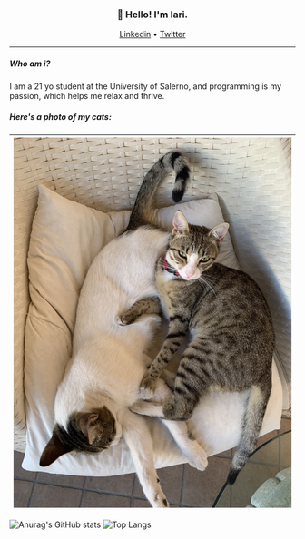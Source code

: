 <h3 align="center">👋 Hello! I'm Iari.</h3>

<p align="center">
  <a href="https://linkedin.com/in/iarinormanno">Linkedin</a> •
  <a href="https://twitter.com/wtfiari">Twitter</a>
</p>

---

##### Who am i?
I am a 21 yo student at the University of Salerno, and programming is my passion, which helps me relax and thrive.

##### Here's a photo of my cats:

| <img width="909" alt="cats" src="./cats.jpg">|
| --- |

![Anurag's GitHub stats](https://github-readme-stats.vercel.app/api?username=wassupiari&theme=gruvbox&hide=prs,contribs) ![Top Langs](https://github-readme-stats.vercel.app/api/top-langs/?username=wassupiari&layout=compact&theme=gruvbox)

